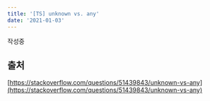 ```yaml
---
title: '[TS] unknown vs. any'
date: '2021-01-03'
---
```


작성중

## 출처

[https://stackoverflow.com/questions/51439843/unknown-vs-any](https://stackoverflow.com/questions/51439843/unknown-vs-any)
